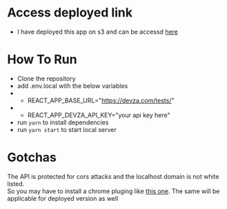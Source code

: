 # Access deployed link
- I have deployed this app on s3 and can be accessd [here](http://taskmanager.vinodvellampalli.com)

# How To Run
- Clone the repository
- add .env.local with the below variables
- - REACT_APP_BASE_URL="https://devza.com/tests/"
- - REACT_APP_DEVZA_API_KEY="your api key here"
- run `yarn` to install dependencies
- run `yarn start` to start local server

# Gotchas
The API is protected for cors attacks and the localhost domain is not white listed. <br/>
So you may have to install a chrome pluging like [this one](https://chrome.google.com/webstore/detail/mjhpgnbimicffchbodmgfnemoghjakai).
The same will be applicable for deployed version as well

